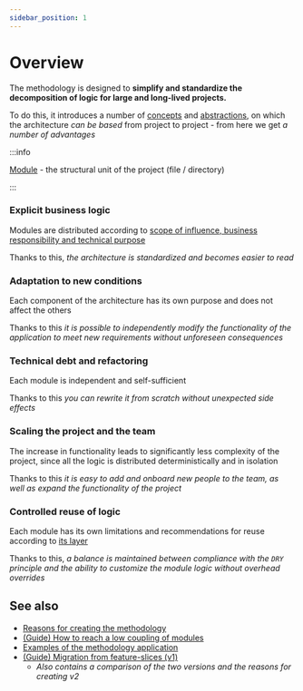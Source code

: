 ```yaml
---
sidebar_position: 1
---
```


# Overview

The methodology is designed to **simplify and standardize the decomposition of logic for large and long-lived projects.**

To do this, it introduces a number of [concepts][refs-concepts] and [abstractions][refs-splitting], on which the architecture *can be based* from project to project - from here we get *a number of advantages*

:::info

[Module][refs-module] - the structural unit of the project (file / directory)

:::

### Explicit business logic

Modules are distributed according to [scope of influence, business responsibility and technical purpose][refs-splitting]

Thanks to this, *the architecture is standardized and becomes easier to read*

### Adaptation to new conditions

Each component of the architecture has its own purpose and does not affect the others

Thanks to this *it is possible to independently modify the functionality of the application to meet new requirements without unforeseen consequences*

### Technical debt and refactoring

Each module is independent and self-sufficient

Thanks to this *you can rewrite it from scratch without unexpected side effects*

### Scaling the project and the team

The increase in functionality leads to significantly less complexity of the project, since all the logic is distributed deterministically and in isolation

Thanks to this *it is easy to add and onboard new people to the team, as well as expand the functionality of the project*

### Controlled reuse of logic

Each module has its own limitations and recommendations for reuse according to [its layer][refs-splitting--layers]

Thanks to this, *a balance is maintained between compliance with the `DRY` principle and the ability to customize the module logic without overhead overrides*

## See also

- [Reasons for creating the methodology][refs-motivation]
- [(Guide) How to reach a low coupling of modules][refs-low-coupling]
- [Examples of the methodology application][refs-examples]
- [(Guide) Migration from feature-slices (v1)][refs-migration-v1]
  - *Also contains a comparison of the two versions and the reasons for creating v2*

[refs-motivation]: /docs/get-started/motivation

[refs-splitting]: /docs/concepts/app-splitting
[refs-splitting--layers]: /docs/concepts/app-splitting#group-layers
<!-- FIXME: Refer to the root later, not to the first element -->
[refs-concepts]: /docs/concepts/architecture

[refs-module]: /docs/reference/glossary#module

[refs-low-coupling]: /docs/guides/low-coupling
[refs-migration-v1]: /docs/guides/migration-from-v1
<!-- FIXME: Refer to the root later, not to the first element -->
[refs-examples]: /docs/guides/examples/viewer
